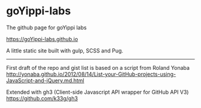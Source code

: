 # goYippi-labs
The github page for goYippi labs

https://goYippi-labs.github.io


A little static site built with gulp, SCSS and Pug.

---

First draft of the repo and gist list is based on a script from Roland Yonaba
http://yonaba.github.io/2012/08/14/List-your-GitHub-projects-using-JavaScript-and-jQuery.md.html

Extended with gh3 (Client-side Javascript API wrapper for GitHub API V3)
https://github.com/k33g/gh3
